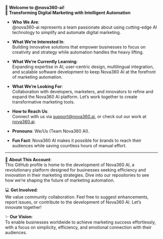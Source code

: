 👋 **Welcome to @nova360-ai!**  
🚀 **Transforming Digital Marketing with Intelligent Automation**  

- **Who We Are**:  
  @nova360-ai represents a team passionate about using cutting-edge AI technology to simplify and automate digital marketing.  

- **What We’re Interested In**:  
  Building innovative solutions that empower businesses to focus on creativity and strategy while automation handles the heavy lifting.  

- **What We’re Currently Learning**:  
  Expanding expertise in AI, user-centric design, multilingual integration, and scalable software development to keep Nova360 AI at the forefront of marketing automation.  

- **What We’re Looking For**:  
  Collaboration with developers, marketers, and innovators to refine and expand the Nova360 AI platform. Let’s work together to create transformative marketing tools.  

- **How to Reach Us**:  
  Connect with us via [support@nova360.ai](mailto:support@nova360.ai), or check out our work at [nova360.ai](https://nova360.ai).  

- **Pronouns**: We/Us (Team Nova360 AI).  
- **Fun Fact**: Nova360 AI makes it possible for brands to reach their audiences while saving countless hours of manual effort.  

---

🌟 **About This Account**:  
This GitHub profile is home to the development of Nova360 AI, a revolutionary platform designed for businesses seeking efficiency and innovation in their marketing strategies. Dive into our repositories to see how we’re shaping the future of marketing automation.  

💻 **Get Involved**:  
We value community collaboration. Feel free to suggest enhancements, report issues, or contribute to the development of Nova360 AI. Let’s innovate together!  

✨ **Our Vision**:  
To enable businesses worldwide to achieve marketing success effortlessly, with a focus on simplicity, efficiency, and emotional connection with their audiences.  
